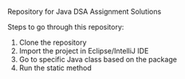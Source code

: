 Repository for Java DSA Assignment Solutions

Steps to go through this repository:

1. Clone the repository
2. Import the project in Eclipse/IntelliJ IDE
3. Go to specific Java class based on the package
4. Run the static method
